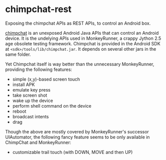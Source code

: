 # chimpchat-rest
Exposing the chimpchat APIs as REST APIs, to control an Android box.

[chimpchat](https://android.googlesource.com/platform/tools/swt/+/master/chimpchat) is
an unexposed Android Java APIs that can control an Android device. It is the undelying APIs
used in MonkeyRunner, a crappy Jython 2.5 age obsolete testing framework. Chimpchat is provided
in the Android SDK at `<sdk>/tools/lib/chimpchat.jar`. It depends on several other jars in the same
folder.

Yet Chimpchat itself is way better than the unnecessary MonkeyRunner, providing the
following features:
* simple (x,y)-based screen touch
* install APK
* emulate key press
* take screen shot
* wake up the device
* perform shell command on the device
* reboot
* broadcast intents
* drag

Though the above are mostly covered by MonkeyRunner's successor UIAutomator, the following
 fancy feature seems to be only available in ChimpChat and MonkeyRunner:
* customizable trail touch (with DOWN, MOVE and then UP)

